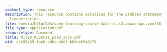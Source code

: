 ```yaml
---
content_type: resource
description: This resource contains solutions for the problem statements related to
  linearization.
file: /media/https%3A/open-learning-course-data-rc.s3.amazonaws.com/18-03sc-differential-equations-fall-2011/cce95a8914e8bd6c49e3bb8ceb5a8279_MIT18_03SCF11_ps10_s37s.pdf
file_type: application/pdf
resourcetype: Document
title: MIT18_03SCF11_ps10_s37s.pdf
uid: cce95a89-14e8-bd6c-49e3-bb8ceb5a8279
---
```

